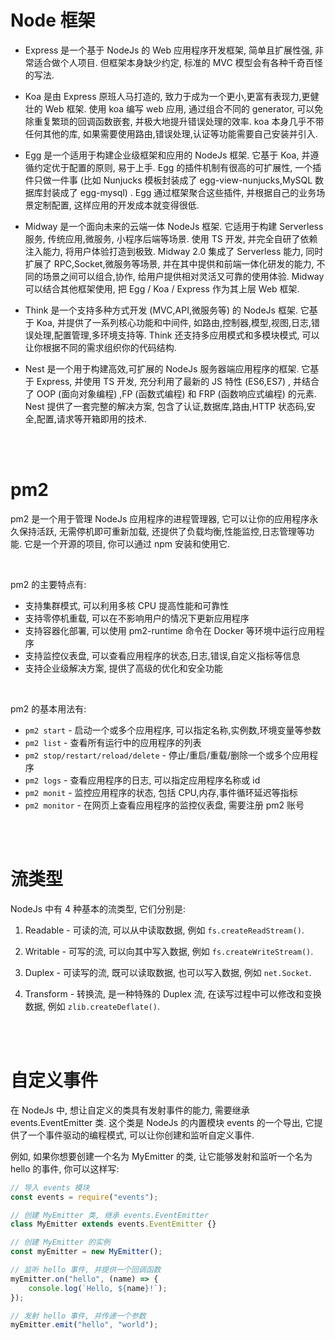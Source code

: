 # Node 框架

-   Express 是一个基于 NodeJs 的 Web 应用程序开发框架, 简单且扩展性强, 非常适合做个人项目. 但框架本身缺少约定, 标准的 MVC 模型会有各种千奇百怪的写法.

-   Koa 是由 Express 原班人马打造的, 致力于成为一个更小,更富有表现力,更健壮的 Web 框架. 使用 koa 编写 web 应用, 通过组合不同的 generator, 可以免除重复繁琐的回调函数嵌套, 并极大地提升错误处理的效率. koa 本身几乎不带任何其他的库, 如果需要使用路由,错误处理,认证等功能需要自己安装并引入.

-   Egg 是一个适用于构建企业级框架和应用的 NodeJs 框架. 它基于 Koa, 并遵循约定优于配置的原则, 易于上手. Egg 的插件机制有很高的可扩展性, 一个插件只做一件事 (比如 Nunjucks 模板封装成了 egg-view-nunjucks,MySQL 数据库封装成了 egg-mysql) . Egg 通过框架聚合这些插件, 并根据自己的业务场景定制配置, 这样应用的开发成本就变得很低.

-   Midway 是一个面向未来的云端一体 NodeJs 框架. 它适用于构建 Serverless 服务, 传统应用,微服务, 小程序后端等场景. 使用 TS 开发, 并完全自研了依赖注入能力, 将用户体验打造到极致. Midway 2.0 集成了 Serverless 能力, 同时扩展了 RPC,Socket,微服务等场景, 并在其中提供和前端一体化研发的能力, 不同的场景之间可以组合,协作, 给用户提供相对灵活又可靠的使用体验. Midway 可以结合其他框架使用, 把 Egg / Koa / Express 作为其上层 Web 框架.

-   Think 是一个支持多种方式开发 (MVC,API,微服务等) 的 NodeJs 框架. 它基于 Koa, 并提供了一系列核心功能和中间件, 如路由,控制器,模型,视图,日志,错误处理,配置管理,多环境支持等. Think 还支持多应用模式和多模块模式, 可以让你根据不同的需求组织你的代码结构.

-   Nest 是一个用于构建高效,可扩展的 NodeJs 服务器端应用程序的框架. 它基于 Express, 并使用 TS 开发, 充分利用了最新的 JS 特性 (ES6,ES7) , 并结合了 OOP (面向对象编程) ,FP (函数式编程) 和 FRP (函数响应式编程) 的元素. Nest 提供了一套完整的解决方案, 包含了认证,数据库,路由,HTTP 状态码,安全,配置,请求等开箱即用的技术.

<br><br>

# pm2

pm2 是一个用于管理 NodeJs 应用程序的进程管理器, 它可以让你的应用程序永久保持活跃, 无需停机即可重新加载, 还提供了负载均衡,性能监控,日志管理等功能. 它是一个开源的项目, 你可以通过 npm 安装和使用它.

<br>

pm2 的主要特点有:

-   支持集群模式, 可以利用多核 CPU 提高性能和可靠性
-   支持零停机重载, 可以在不影响用户的情况下更新应用程序
-   支持容器化部署, 可以使用 pm2-runtime 命令在 Docker 等环境中运行应用程序
-   支持监控仪表盘, 可以查看应用程序的状态,日志,错误,自定义指标等信息
-   支持企业级解决方案, 提供了高级的优化和安全功能

<br>

pm2 的基本用法有:

-   `pm2 start` - 启动一个或多个应用程序, 可以指定名称,实例数,环境变量等参数
-   `pm2 list` - 查看所有运行中的应用程序的列表
-   `pm2 stop/restart/reload/delete` - 停止/重启/重载/删除一个或多个应用程序
-   `pm2 logs` - 查看应用程序的日志, 可以指定应用程序名称或 id
-   `pm2 monit` - 监控应用程序的状态, 包括 CPU,内存,事件循环延迟等指标
-   `pm2 monitor` - 在网页上查看应用程序的监控仪表盘, 需要注册 pm2 账号

<br><br>

# 流类型

NodeJs 中有 4 种基本的流类型, 它们分别是:

1.  Readable - 可读的流, 可以从中读取数据, 例如 `fs.createReadStream()`.

2.  Writable - 可写的流, 可以向其中写入数据, 例如 `fs.createWriteStream()`.

3.  Duplex - 可读写的流, 既可以读取数据, 也可以写入数据, 例如 `net.Socket`.

4.  Transform - 转换流, 是一种特殊的 Duplex 流, 在读写过程中可以修改和变换数据, 例如 `zlib.createDeflate()`.

<br><br>

# 自定义事件

在 NodeJs 中, 想让自定义的类具有发射事件的能力, 需要继承 events.EventEmitter 类. 这个类是 NodeJs 的内置模块 events 的一个导出, 它提供了一个事件驱动的编程模式, 可以让你创建和监听自定义事件.

例如, 如果你想要创建一个名为 MyEmitter 的类, 让它能够发射和监听一个名为 hello 的事件, 你可以这样写:

```js
// 导入 events 模块
const events = require("events");

// 创建 MyEmitter 类, 继承 events.EventEmitter
class MyEmitter extends events.EventEmitter {}

// 创建 MyEmitter 的实例
const myEmitter = new MyEmitter();

// 监听 hello 事件, 并提供一个回调函数
myEmitter.on("hello", (name) => {
    console.log(`Hello, ${name}!`);
});

// 发射 hello 事件, 并传递一个参数
myEmitter.emit("hello", "world");
```

<br>
